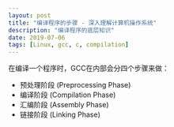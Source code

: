 ```yaml
---
layout: post
title: "编译程序的步骤 - 深入理解计算机操作系统"
description: "编译程序的底层知识"
date: 2019-07-06
tags: [Linux, gcc, c, compilation]
---
```


在编译一个程序时，GCC在内部会分四个步骤来做：

+ 预处理阶段 (Preprocessing Phase)
+ 编译阶段 (Compilation Phase)
+ 汇编阶段 (Assembly Phase)
+ 链接阶段 (Linking Phase)
